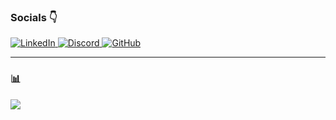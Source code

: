 ###  Socials 👇
<p>
  <a href="https://www.linkedin.com/in/ghita-lahbabi-0134b2231/" target="_blank">
    <img src="https://skillicons.dev/icons?i=linkedin" alt="LinkedIn" />
  </a>
  <a href="https://discord.com/users/ghitano" target="_blank">
    <img src="https://skillicons.dev/icons?i=discord" alt="Discord" />
  </a>
  <a href="https://github.com/ghitanooo" target="_blank">
    <img src="https://skillicons.dev/icons?i=github" alt="GitHub" />
  </a>
</p>

---

### 📊  
<p>
  <img src="https://github-readme-streak-stats.herokuapp.com?user=ghitanooo&theme=tokyonight&hide_border=true" />
</p>
